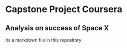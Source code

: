 # Capstone Project Coursera
## Analysis on success of Space X
Its a markdown file in this repository
